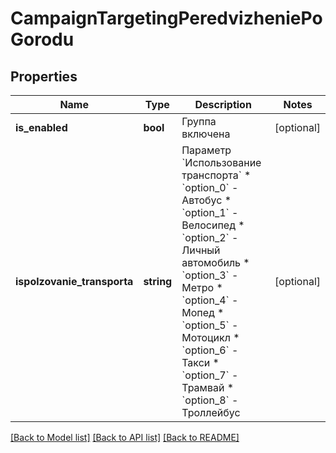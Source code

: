 # CampaignTargetingPeredvizheniePoGorodu

## Properties
Name | Type | Description | Notes
------------ | ------------- | ------------- | -------------
**is_enabled** | **bool** | Группа включена | [optional] 
**ispolzovanie_transporta** | **string** | Параметр &#x60;Использование транспорта&#x60;  * &#x60;option_0&#x60; - Автобус * &#x60;option_1&#x60; - Велосипед * &#x60;option_2&#x60; - Личный автомобиль * &#x60;option_3&#x60; - Метро * &#x60;option_4&#x60; - Мопед * &#x60;option_5&#x60; - Мотоцикл * &#x60;option_6&#x60; - Такси * &#x60;option_7&#x60; - Трамвай * &#x60;option_8&#x60; - Троллейбус | [optional] 

[[Back to Model list]](../README.md#documentation-for-models) [[Back to API list]](../README.md#documentation-for-api-endpoints) [[Back to README]](../README.md)



